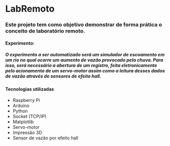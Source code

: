 # LabRemoto

### Este projeto tem como objetivo demonstrar de forma prática o conceito de laboratório remoto.

#### Experimento:

##### O experimento a ser automatizado será um simulador de escoamento em um rio no qual ocorre um aumento de vazão provocado pela chuva. Para isso, será necessário a abertura de um registro, feita eletronicamente pelo acionamento de um servo-motor assim como a leitura desses dados de vazão através de sensores de efeito hall.
  

#### Tecnologias utilizadas
* Raspberry Pi
* Arduino
* Python
* Socket (TCP/IP)
* Matplotlib
* Servo-motor
* Impressão 3D
* Sensor de vazão por efeito hall


